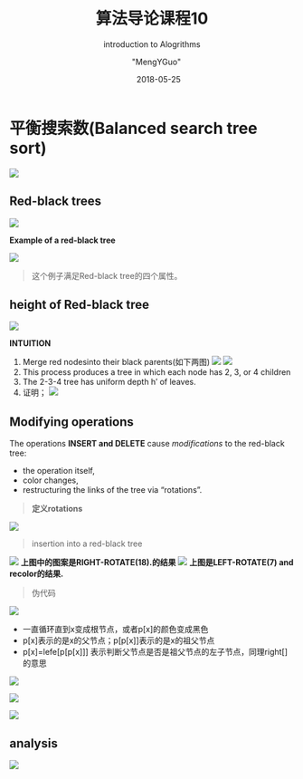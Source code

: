 ﻿---
layout:  post  
title: 算法导论课程10
subtitle:  "introduction to Alogrithms"
date:       2018-05-25
author:     "MengYGuo"
header-img: MengYGuo.github.io/img/priscilla-du-preez-181896.jpg

catalog: true
tags: 算法导论
---

# 平衡搜索数(Balanced search tree sort)

![](https://github.com/MengYGuo/MengYGuo.github.io/blob/master/img/算法导论image/class10-1.png?raw=true)

## Red-black trees

![](https://github.com/MengYGuo/MengYGuo.github.io/blob/master/img/算法导论image/class10-2.png?raw=true)

**Example of a red-black tree**

![](https://github.com/MengYGuo/MengYGuo.github.io/blob/master/img/算法导论image/class10-3.png?raw=true)

> 这个例子满足Red-black tree的四个属性。

## height of Red-black tree
![](https://github.com/MengYGuo/MengYGuo.github.io/blob/master/img/算法导论image/class10-4.png?raw=true)

**INTUITION**
 
 1. Merge red nodesinto their black parents(如下两图)
![](https://github.com/MengYGuo/MengYGuo.github.io/blob/master/img/算法导论image/class10-5.png?raw=true)
![](https://github.com/MengYGuo/MengYGuo.github.io/blob/master/img/算法导论image/class10-6.png?raw=true)
 2. This process produces a tree in which each node has 2, 3, or 4 children
 3. The 2-3-4 tree has uniform depth h′ of leaves.
 4. 证明；
![](https://github.com/MengYGuo/MengYGuo.github.io/blob/master/img/算法导论image/class10-7.png?raw=true)

## Modifying operations

The operations **INSERT and DELETE** cause
*modifications* to the red-black tree:

 - the operation itself,
 - color changes,
 - restructuring the links of the tree via “rotations”.

> **定义rotations**

![](https://github.com/MengYGuo/MengYGuo.github.io/blob/master/img/算法导论image/class10-8.png?raw=true)

> insertion into a red-black tree

![](https://github.com/MengYGuo/MengYGuo.github.io/blob/master/img/算法导论image/class10-9.png?raw=true)
**上图中的图案是RIGHT-ROTATE(18).的结果**
![](https://github.com/MengYGuo/MengYGuo.github.io/blob/master/img/算法导论image/class10-10.png?raw=true)
**上图是LEFT-ROTATE(7) and recolor的结果.**
> 伪代码

![](https://github.com/MengYGuo/MengYGuo.github.io/blob/master/img/算法导论image/class10-11.png?raw=true)

 -  一直循环直到x变成根节点，或者p[x]的颜色变成黑色
 -  p[x]表示的是x的父节点；p[p[x]]表示的是x的祖父节点
 -  p[x]=lefe[p[p[x]]] 表示判断父节点是否是祖父节点的左子节点，同理right[]的意思
 
![](https://github.com/MengYGuo/MengYGuo.github.io/blob/master/img/算法导论image/class10-12.png?raw=true)

![](https://github.com/MengYGuo/MengYGuo.github.io/blob/master/img/算法导论image/class10-13.png?raw=true)

![](https://github.com/MengYGuo/MengYGuo.github.io/blob/master/img/算法导论image/class10-14.png?raw=true)

## **analysis**

![](https://github.com/MengYGuo/MengYGuo.github.io/blob/master/img/算法导论image/class10-15.png?raw=true)